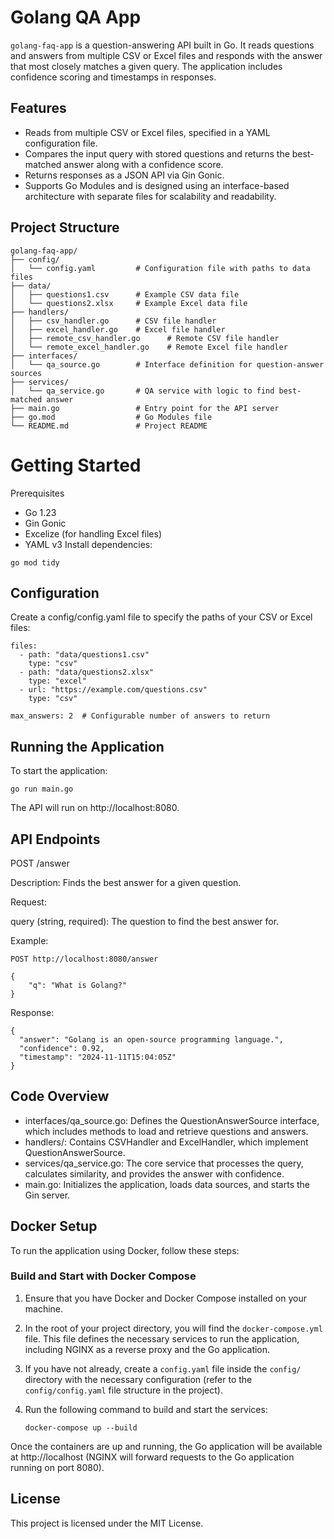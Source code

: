# Golang QA App

`golang-faq-app` is a question-answering API built in Go. It reads questions and answers from multiple CSV or Excel files and responds with the answer that most closely matches a given query. The application includes confidence scoring and timestamps in responses.

## Features

- Reads from multiple CSV or Excel files, specified in a YAML configuration file.
- Compares the input query with stored questions and returns the best-matched answer along with a confidence score.
- Returns responses as a JSON API via Gin Gonic.
- Supports Go Modules and is designed using an interface-based architecture with separate files for scalability and readability.

## Project Structure

```plaintext
golang-faq-app/
├── config/
│   └── config.yaml         # Configuration file with paths to data files
├── data/
│   ├── questions1.csv      # Example CSV data file
│   └── questions2.xlsx     # Example Excel data file
├── handlers/
│   ├── csv_handler.go      # CSV file handler
│   ├── excel_handler.go    # Excel file handler
│   ├── remote_csv_handler.go      # Remote CSV file handler
│   └── remote_excel_handler.go    # Remote Excel file handler
├── interfaces/
│   └── qa_source.go        # Interface definition for question-answer sources
├── services/
│   └── qa_service.go       # QA service with logic to find best-matched answer
├── main.go                 # Entry point for the API server
├── go.mod                  # Go Modules file
└── README.md               # Project README
```

# Getting Started
Prerequisites
- Go 1.23
- Gin Gonic
- Excelize (for handling Excel files)
- YAML v3
Install dependencies:

```
go mod tidy
```
## Configuration
Create a config/config.yaml file to specify the paths of your CSV or Excel files:

```
files:
  - path: "data/questions1.csv"
    type: "csv"
  - path: "data/questions2.xlsx"
    type: "excel"
  - url: "https://example.com/questions.csv"
    type: "csv"

max_answers: 2  # Configurable number of answers to return
```

## Running the Application
To start the application:

```
go run main.go
```
The API will run on http://localhost:8080.

## API Endpoints
POST /answer

Description: Finds the best answer for a given question.

Request:

query (string, required): The question to find the best answer for.


Example:

```
POST http://localhost:8080/answer

{
	"q": "What is Golang?"
}
```

Response:


```
{
  "answer": "Golang is an open-source programming language.",
  "confidence": 0.92,
  "timestamp": "2024-11-11T15:04:05Z"
}
```

## Code Overview
- interfaces/qa_source.go: Defines the QuestionAnswerSource interface, which includes methods to load and retrieve questions and answers.
- handlers/: Contains CSVHandler and ExcelHandler, which implement QuestionAnswerSource.
- services/qa_service.go: The core service that processes the query, calculates similarity, and provides the answer with confidence.
- main.go: Initializes the application, loads data sources, and starts the Gin server.

## Docker Setup

To run the application using Docker, follow these steps:

### Build and Start with Docker Compose

1. Ensure that you have Docker and Docker Compose installed on your machine.

2. In the root of your project directory, you will find the `docker-compose.yml` file. This file defines the necessary services to run the application, including NGINX as a reverse proxy and the Go application.

3. If you have not already, create a `config.yaml` file inside the `config/` directory with the necessary configuration (refer to the `config/config.yaml` file structure in the project).

4. Run the following command to build and start the services:

   ```
   docker-compose up --build
   ```
Once the containers are up and running, the Go application will be available at http://localhost (NGINX will forward requests to the Go application running on port 8080).

## License
This project is licensed under the MIT License.
